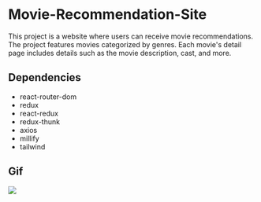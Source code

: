 # Movie-Recommendation-Site

This project is a website where users can receive movie recommendations. The project features movies categorized by genres. Each movie's detail page includes details such as the movie description, cast, and more.

## Dependencies

- react-router-dom
- redux
- react-redux
- redux-thunk
- axios
- millify
- tailwind

## Gif

<img src="film.gif" />
